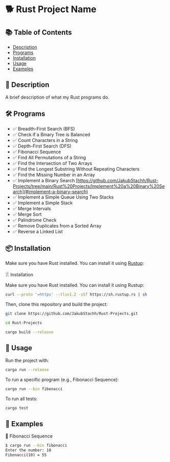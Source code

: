 # 🐕 Rust Project Name


## 📚 Table of Contents
- [Description](#-description)
- [Programs](#-programs)
- [Installation](#-installation)
- [Usage](#-usage)
- [Examples](#-examples)

## 📌 Description
A brief description of what my Rust programs do.

## 🛠 Programs
- ✅ Breadth-First Search (BFS)
- ✅ Check if a Binary Tree is Balanced
- ✅ Count Characters in a String
- ✅ Depth-First Search (DFS)
- ✅ Fibonacci Sequence
- ✅ Find All Permutations of a String
- ✅ Find the Intersection of Two Arrays
- ✅ Find the Longest Substring Without Repeating Characters
- ✅ Find the Missing Number in an Array
- ✅ Implement a Binary Search [https://github.com/JakubStachh/Rust-Projects/tree/main/Rust%20Projects/Implement%20a%20Binary%20Search](#implement-a-binary-search)
- ✅ Implement a Simple Queue Using Two Stacks
- ✅ Implement a Simple Stack
- ✅ Merge Intervals
- ✅ Merge Sort
- ✅ Palindrome Check
- ✅ Remove Duplicates from a Sorted Array
- ✅ Reverse a Linked List

## 📦 Installation
Make sure you have Rust installed. You can install it using [Rustup](https://rustup.rs/):

𓀃 Installation

Make sure you have Rust installed. You can install it using Rustup:
```sh
curl --proto '=https' --tlsv1.2 -sSf https://sh.rustup.rs | sh
```
Then, clone this repository and build the project:
```sh
git clone https://github.com/JakubStachh/Rust-Projects.git
```
```sh
cd Rust-Projects
```
```sh
cargo build --release
```
## 🚀 Usage

Run the project with:
```sh
cargo run --release
```
To run a specific program (e.g., Fibonacci Sequence):
```sh
cargo run --bin fibonacci
```
To run all tests:
```sh
cargo test 
```
## 🐜 Examples

📌 Fibonacci Sequence
```sh
$ cargo run --bin fibonacci
Enter the number: 10
Fibonacci(10) = 55
```
